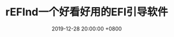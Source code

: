 ---
layout: post
title: rEFInd一个好看好用的EFI引导软件
date: 2019-12-28 20:00:00 +0800
img: terminal-tree.jpg
tags: [MAC,野生技术协会]
categories: 分享
---